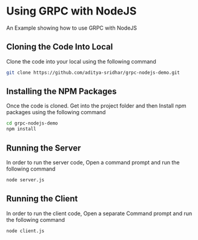 # Using GRPC with NodeJS
An Example showing how to use GRPC with NodeJS

## Cloning the Code Into Local

Clone the code into your local using the following command

```bash
git clone https://github.com/aditya-sridhar/grpc-nodejs-demo.git
```

## Installing the NPM Packages

Once the code is cloned. Get into the project folder and then Install npm packages using the following command

```bash
cd grpc-nodejs-demo
npm install
```

## Running the Server 

In order to run the server code, Open a command prompt and run the following command

```bash
node server.js
```

## Running the Client

In order to run the client code, Open a separate Command prompt and run the following command

```bash
node client.js
```
